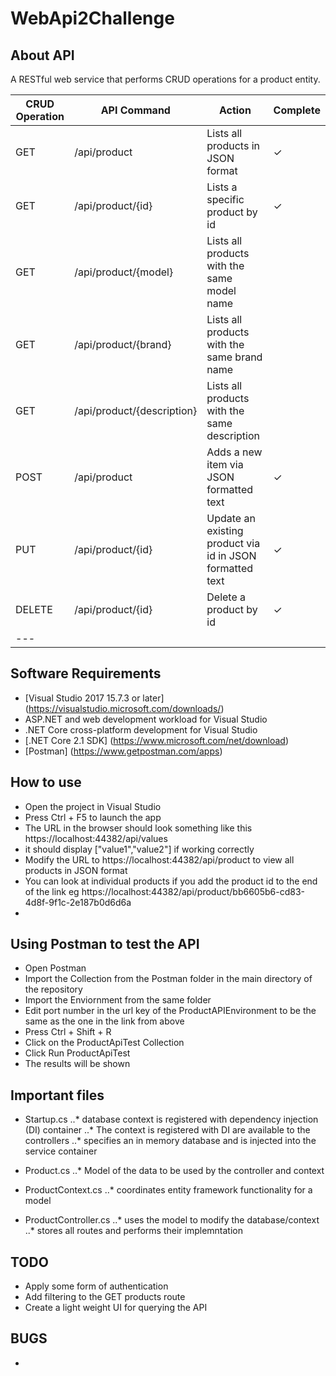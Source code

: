 ﻿# WebApi2Challenge

## About API
A RESTful web service that performs CRUD operations for a product entity.

| CRUD Operation | API Command | Action | Complete |
| -------------- | ----------- | ------ | -------- |
| GET | /api/product | Lists all products in JSON format | ✓ |
| GET | /api/product/{id} | Lists a specific product by id | ✓ |
| GET | /api/product/{model} | Lists all products with the same model name |  |
| GET | /api/product/{brand} | Lists all products with the same brand name |  |
| GET | /api/product/{description} | Lists all products with the same description |  |
| POST | /api/product | Adds a new item via JSON formatted text | ✓ |
| PUT | /api/product/{id} | Update an existing product via id in JSON formatted text | ✓ |
| DELETE | /api/product/{id} | Delete a product by id | ✓ |
| --- |


## Software Requirements
* [Visual Studio 2017 15.7.3 or later] (https://visualstudio.microsoft.com/downloads/)
* ASP.NET and web development workload for Visual Studio
* .NET Core cross-platform development for Visual Studio
* [.NET Core 2.1 SDK] (https://www.microsoft.com/net/download)
* [Postman] (https://www.getpostman.com/apps)

## How to use
* Open the project in Visual Studio
* Press Ctrl + F5 to launch the app
* The URL in the browser should look something like this https://localhost:44382/api/values
* it should display ["value1","value2"] if working correctly
* Modify the URL to https://localhost:44382/api/product to view all products in JSON format
* You can look at individual products if you add the product id to the end of the link eg https://localhost:44382/api/product/bb6605b6-cd83-4d8f-9f1c-2e187b0d6d6a 
* 

## Using Postman to test the API
* Open Postman
* Import the Collection from the Postman folder in the main directory of the repository
* Import the Enviornment from the same folder
* Edit port number in the url key of the ProductAPIEnvironment to be the same as the one in the link from above
* Press Ctrl + Shift + R
* Click on the ProductApiTest Collection
* Click Run ProductApiTest
* The results will be shown

## Important files
* Startup.cs
..* database context is registered with dependency injection (DI) container
..* The context is registered with DI are available to the controllers
..* specifies an in memory database and is injected into the service container

* Product.cs
..* Model of the data to be used by the controller and context

* ProductContext.cs
..* coordinates entity framework functionality for a model

* ProductController.cs
..* uses the model to modify the database/context 
..* stores all routes and performs their implemntation

## TODO
* Apply some form of authentication
* Add filtering to the GET products route
* Create a light weight UI for querying the API

## BUGS
* 
